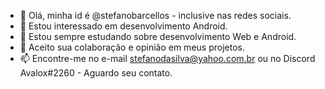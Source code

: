 - 👋 Olá, minha id é @stefanobarcellos - inclusive nas redes sociais.
- 👀 Estou interessado em desenvolvimento Android.
- 🌱 Estou sempre estudando sobre desenvolvimento Web e Android.
- 💞️ Aceito sua colaboração e opinião em meus projetos.
- 📫 Encontre-me no e-mail stefanodasilva@yahoo.com.br ou no Discord Avalox#2260 - Aguardo seu contato.
